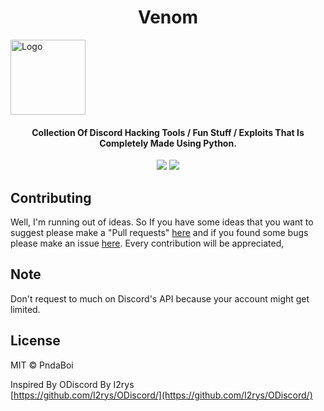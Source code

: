 <h1 align="center">Venom</h1>
<a href="https://github.com/pndaboi/venom">
	<img src="https://i.imgur.com/9l4pHEN.png" alt="Logo" width="120" height="120">
</a>
<h4 align="center">Collection Of Discord Hacking Tools / Fun Stuff / Exploits That Is Completely Made Using Python.</h4>
<p align="center">
	<a href="https://github.com/pndaboi/Venom/blob/main/LICENSE"><img src="https://img.shields.io/github/license/I2rys/ODiscord?style=flat-square"></img></a>
	<a href="https://github.com/pndaboi/Venom/issues"><img src="https://img.shields.io/github/issues/pndaboi/Venom.svg"></img></a>
</p>

## Contributing
Well, I'm running out of ideas. So If you have some ideas that you want to suggest please make a "Pull requests" [here](https://github.com/pndaboi/Venom/pulls) and if you found some bugs please make an issue [here](https://github.com/pndaboi/Venom/issues). Every contribution will be appreciated,

## Note
Don't request to much on Discord's API because your account might get limited.

## License
MIT © PndaBoi

Inspired By ODiscord By I2rys 
<br>
[https://github.com/I2rys/ODiscord/](https://github.com/I2rys/ODiscord/)
